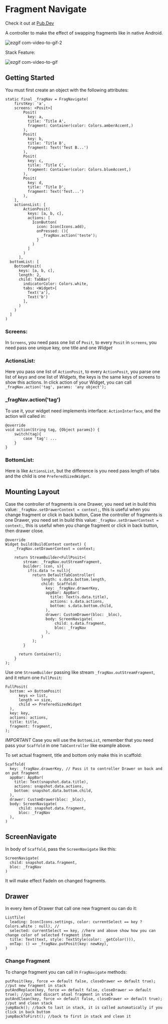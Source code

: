 # Fragment Navigate
Check it out at [Pub.Dev](https://pub.dev/packages/fragment_navigate)

A controller to make the effect of swapping fragments like in native Android.

![ezgif com-video-to-gif-2](https://user-images.githubusercontent.com/22732544/67630039-b7c17000-f85f-11e9-83f3-c70f7869b178.gif)

Stack Feature:

![ezgif com-video-to-gif](https://user-images.githubusercontent.com/22732544/67629822-1c2e0080-f85b-11e9-9639-8a83872999ab.gif)

## Getting Started
You must first create an object with the following attributes:

    static final _fragNav = FragNavigate(
        firstKey: 'a',
        screens: <Posit>[
            Posit(
              key: a,
              title: 'Title A',
              fragment: Container(color: Colors.amberAccent,)
            ),
            Posit(
              key: b,
              title: 'Title B',
              fragment: Text('Test B...')
            ),
            Posit(
              key: c,
              title: 'Title C',
              fragment: Container(color: Colors.blueAccent,)
            ),
            Posit(
              key: d,
              title: 'Title D',
              fragment: Text('Test...')
            ),
        ],
        actionsList: [
            ActionPosit(
              keys: [a, b, c],
              actions: [
                IconButton(
                  icon: Icon(Icons.add),
                  onPressed: (){
                    _fragNav.action('teste');
                  }
                )
              ]
            )
          ],
      bottomList: [
        BottomPosit(
          keys: [a, b, c],
          length: 2,
          child: TabBar(
            indicatorColor: Colors.white,
            tabs: <Widget>[
              Text('a'),
              Text('b')
            ],
          )
        )
      ]
    )

### Screens:
In `Screens`, you need pass one list of `Posit`, to every `Posit` in `screens`, you need pass one unique key, one title and one *Widget*

### ActionsList:
Here you pass one list of `ActionPosit`, to every `ActionPosit`, you parse one list of *keys* and one list of *Widgets*, the keys is the same keys of screens to show this actions. In click action of your Widget, you can call `_fragNav.action('tag', params: 'any object');`

### _fragNav.action('tag')
To use it, your widget need implements interface: `ActionInterface`, and the action will called in:

    @override
    void action(String tag, {Object params}) {
        switch(tag){
            case 'tag': ...
        }
    }

### BottomList:
Here is like `ActionsList`, but the difference is you need pass length of tabs and the child is one `PreferedSizedWidget`.

## Mounting Layout
Case the controller of fragments is one Drawer, you need set in build this value: `_fragNav.setDrawerContext = context;`, this is useful when you change fragment or click in back button, Case the controller of fragments is one Drawer, you need set in build this value: `_fragNav.setDrawerContext = context;`, this is useful when you change fragment or click in back button, then drawer close.
    
    @override
    Widget build(BuildContext context) {
        _fragNav.setDrawerContext = context;

        return StreamBuilder<FullPosit>(
            stream: _fragNav.outStreamFragment,
            builder: (con, s){
              if(s.data != null){
                return DefaultTabController(
                    length: s.data.bottom.length,
                    child: Scaffold(
                      key: _fragNav.drawerKey,
                      appBar: AppBar(
                        title: Text(s.data.title),
                        actions: s.data.actions,
                        bottom: s.data.bottom.child,
                      ),
                      drawer: CustomDrawer(bloc: _bloc),
                      body: ScreenNavigate(
                          child: s.data.fragment,
                          bloc: _fragNav
                      ),
                    )
                );
            }

          return Container();
        }
    );
    
Use one `StreamBuilder` passing like stream `_fragNav.outStreamFragment`, and it return one `FullPosit`:

    FullPosit(
      bottom: => BottomPosit(
          keys => list,
          length => size, 
          child => PreferedSizedWidget
      ),
      key: key,
      actions: actions,
      title: title,
      fragment: fragment,
    );

*IMPORTANT*
Case you will use the `BottomList`, remember that you need pass your `Scaffold` in one `TabController` like example above.

To set actual fragment, title and bottom only make this in scaffold:

    Scaffold(
      key: _fragNav.drawerKey, // Pass it to controller Drawer on back and on put fragment
      appBar: AppBar(
        title: Text(snapshot.data.title),
        actions: snapshot.data.actions,
        bottom: snapshot.data.bottom.child,
      ),
      drawer: CustomDrawer(bloc: _bloc),
      body: ScreenNavigate(
          child: snapshot.data.fragment,
          bloc: _fragNav
      ),
    )
    
## ScreenNavigate
In body of `Scaffold`, pass the `ScreenNavigate` like this:

    ScreenNavigate(
      child: snapshot.data.fragment,
      bloc: _fragNav
    )
    
It will make effect FadeIn on changed fragments.

## Drawer
In every item of Drawer that call one new fragment ou can do it:

    ListTile(
      leading: Icon(Icons.settings, color: currentSelect == key ? Colors.white : null), //
      selected: currentSelect == key, //here and above show how you can change color of selected fragment item
      title: Text(text, style: TextStyle(color: _getColor())),
      onTap: () => _fragNav.putPosit(key: newKey),
    )
    
### Change Fragment
To change fragment you can call in `FragNavigate` methods:

    putPosit(key, force => default false, closeDrawer => default true); //put new fragment in stack
    putAndReplace(key, force => default false, closeDrawer => default true); //put and discart atual fragment in stack
    putAndClean(key, force => default false, closeDrawer => default true); //put and clean stack
    jumpBack(); //back to last in stack, it is called automatically if you click in back buttom
    jumpBackToFirst(); //back to first in stack and clean it